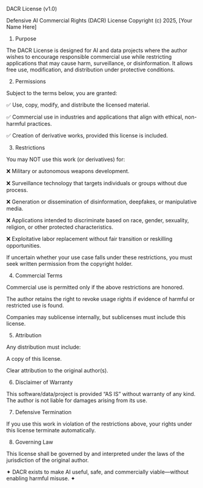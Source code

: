 DACR License (v1.0)

Defensive AI Commercial Rights (DACR) License
Copyright (c) 2025, [Your Name Here]

1. Purpose

The DACR License is designed for AI and data projects where the author wishes to encourage responsible commercial use while restricting applications that may cause harm, surveillance, or disinformation. It allows free use, modification, and distribution under protective conditions.

2. Permissions

Subject to the terms below, you are granted:

✅ Use, copy, modify, and distribute the licensed material.

✅ Commercial use in industries and applications that align with ethical, non-harmful practices.

✅ Creation of derivative works, provided this license is included.

3. Restrictions

You may NOT use this work (or derivatives) for:

❌ Military or autonomous weapons development.

❌ Surveillance technology that targets individuals or groups without due process.

❌ Generation or dissemination of disinformation, deepfakes, or manipulative media.

❌ Applications intended to discriminate based on race, gender, sexuality, religion, or other protected characteristics.

❌ Exploitative labor replacement without fair transition or reskilling opportunities.

If uncertain whether your use case falls under these restrictions, you must seek written permission from the copyright holder.

4. Commercial Terms

Commercial use is permitted only if the above restrictions are honored.

The author retains the right to revoke usage rights if evidence of harmful or restricted use is found.

Companies may sublicense internally, but sublicenses must include this license.

5. Attribution

Any distribution must include:

A copy of this license.

Clear attribution to the original author(s).

6. Disclaimer of Warranty

This software/data/project is provided “AS IS” without warranty of any kind.
The author is not liable for damages arising from its use.

7. Defensive Termination

If you use this work in violation of the restrictions above, your rights under this license terminate automatically.

8. Governing Law

This license shall be governed by and interpreted under the laws of the jurisdiction of the original author.

✦ DACR exists to make AI useful, safe, and commercially viable—without enabling harmful misuse. ✦
